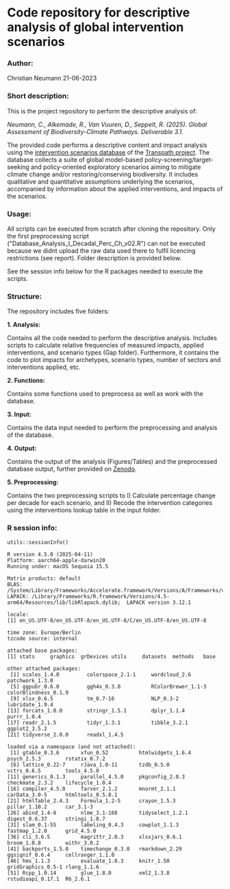 # Code repository for descriptive analysis of global intervention scenarios

### Author:

Christian Neumann 21-06-2023

### Short description:

This is the project repository to perform the descriptive analysis of:

*Neumann, C., Alkemade, R., Van Vuuren, D., Seppelt, R. (2025). Global Assessment of Biodiversity-Climate Pathways. Deliverable 3.1.*

The provided code performs a descriptive content and impact analysis using the [intervention scenarios database](www.google.de) of the [Transpath project](https://www.transpath.eu/). The database collects a suite of global model-based policy-screening/target-seeking and policy-oriented exploratory scenarios aiming to mitigate climate change and/or restoring/conserving biodiversity. It includes qualitative and quantitative assumptions underlying the scenarios, accompanied by information about the applied interventions, and impacts of the scenarios.

### Usage:

All scripts can be executed from scratch after cloning the repository. Only the first preprocessing script ("Database_Analysis_I_Decadal_Perc_Ch_v02.R") can not be executed because we didnt upload the raw data used there to fulfil licencing restrictions (see report). Folder description is provided below.

See the session info below for the R packages needed to execute the scripts.

### Structure:

The repository includes five folders:

**1. Analysis:**

Contains all the code needed to perform the descriptive analysis. Includes scripts to calculate relative frequencies of measured impacts, applied interventions, and scenario types (Gap folder). Furthermore, it contains the code to plot impacts for archetypes, scenario types, number of sectors and interventions applied, etc.

**2. Functions:**

Contains some functions used to preprocess as well as work with the database.

**3. Input:**

Contains the data input needed to perform the preprocessing and analysis of the database.

**4. Output:**

Contains the output of the analysis (Figures/Tables) and the preprocessed database output, further provided on [Zenodo](www.google.de).

**5. Preprocessing:**

Contains the two preprocessing scripts to I) Calculate percentage change per decade for each scenario, and II) Recode the intervention categories using the interventions lookup table in the input folder.

### R session info:

```
utils::sessionInfo()

R version 4.5.0 (2025-04-11)
Platform: aarch64-apple-darwin20
Running under: macOS Sequoia 15.5

Matrix products: default
BLAS:   /System/Library/Frameworks/Accelerate.framework/Versions/A/Frameworks/vecLib.framework/Versions/A/libBLAS.dylib 
LAPACK: /Library/Frameworks/R.framework/Versions/4.5-arm64/Resources/lib/libRlapack.dylib;  LAPACK version 3.12.1

locale:
[1] en_US.UTF-8/en_US.UTF-8/en_US.UTF-8/C/en_US.UTF-8/en_US.UTF-8

time zone: Europe/Berlin
tzcode source: internal

attached base packages:
[1] stats     graphics  grDevices utils     datasets  methods   base     

other attached packages:
 [1] scales_1.4.0         colorspace_2.1-1     wordcloud_2.6        patchwork_1.3.0     
 [5] ggpubr_0.6.0         ggh4x_0.3.0          RColorBrewer_1.1-3   colorBlindness_0.1.9
 [9] xlsx_0.6.5           tm_0.7-16            NLP_0.3-2            lubridate_1.9.4     
[13] forcats_1.0.0        stringr_1.5.1        dplyr_1.1.4          purrr_1.0.4         
[17] readr_2.1.5          tidyr_1.3.1          tibble_3.2.1         ggplot2_3.5.2       
[21] tidyverse_2.0.0      readxl_1.4.5        

loaded via a namespace (and not attached):
 [1] gtable_0.3.6       xfun_0.52          htmlwidgets_1.6.4  psych_2.5.3        rstatix_0.7.2     
 [6] lattice_0.22-7     rJava_1.0-11       tzdb_0.5.0         vctrs_0.6.5        tools_4.5.0       
[11] generics_0.1.3     parallel_4.5.0     pkgconfig_2.0.3    checkmate_2.3.2    lifecycle_1.0.4   
[16] compiler_4.5.0     farver_2.1.2       mnormt_2.1.1       carData_3.0-5      htmltools_0.5.8.1 
[21] htmlTable_2.4.3    Formula_1.2-5      crayon_1.5.3       pillar_1.10.2      car_3.1-3         
[26] abind_1.4-8        nlme_3.1-168       tidyselect_1.2.1   digest_0.6.37      stringi_1.8.7     
[31] slam_0.1-55        labeling_0.4.3     cowplot_1.1.3      fastmap_1.2.0      grid_4.5.0        
[36] cli_3.6.5          magrittr_2.0.3     xlsxjars_0.6.1     broom_1.0.8        withr_3.0.2       
[41] backports_1.5.0    timechange_0.3.0   rmarkdown_2.29     ggsignif_0.6.4     cellranger_1.1.0  
[46] hms_1.1.3          evaluate_1.0.3     knitr_1.50         gridGraphics_0.5-1 rlang_1.1.6       
[51] Rcpp_1.0.14        glue_1.8.0         xml2_1.3.8         rstudioapi_0.17.1  R6_2.6.1 

```
